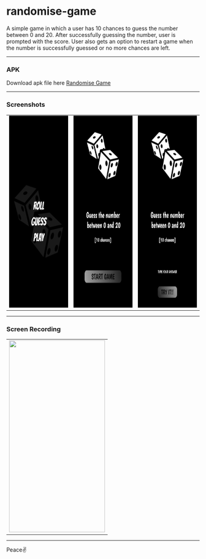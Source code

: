 # randomise-game

A simple game in which a user has 10 chances to guess the number between 0 and 20. After successfully guessing the number, user is prompted with the score. User also gets an option to restart a game when the number is successfully guessed or no more chances are left.

---

### APK
Download apk file here [Randomise Game](https://github.com/prakhar-agarwall/Source/raw/master/Randomise_Game/randomise_game.apk)

---

### Screenshots
<table>
  <tbody>
    <td><img src = "https://github.com/prakhar-agarwall/Source/raw/master/Randomise_Game/first_activity.jpg" width="250" height="500"></td>
    <td><img src = "https://github.com/prakhar-agarwall/Source/raw/master/Randomise_Game/second_activity.jpg" width="250" height="500" ></td>
    <td><img src = "https://github.com/prakhar-agarwall/Source/raw/master/Randomise_Game/secondd_activity.jpg" width="250" height="500" ></td>
  </tbody>
 </table>
 
 ---
 
### Screen Recording
<table>
  <tbody>
    <td><img src = "https://github.com/prakhar-agarwall/Source/raw/master/Randomise_Game/Randomise_game.gif" width="250" height="500"></td>
  </tbody>
 </table>
 
 ---
 
 Peace✌

